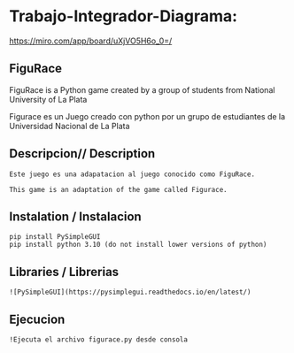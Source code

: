 # Trabajo-Integrador-Diagrama: 
  https://miro.com/app/board/uXjVO5H6o_0=/ 

  ## FiguRace
  FiguRace is a Python game created by a group of students from National University of La Plata

  Figurace es un Juego creado con python por un grupo de estudiantes de la Universidad Nacional de La Plata

  ## Descripcion// Description
    Este juego es una adapatacion al juego conocido como FiguRace.

    This game is an adaptation of the game called Figurace.

  ## Instalation / Instalacion

    pip install PySimpleGUI
    pip install python 3.10 (do not install lower versions of python)

  ## Libraries / Librerias
    ![PySimpleGUI](https://pysimplegui.readthedocs.io/en/latest/)


  
  ## Ejecucion
    !Ejecuta el archivo figurace.py desde consola
